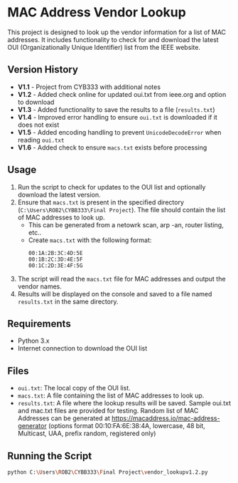 # MAC Address Vendor Lookup

This project is designed to look up the vendor information for a list of MAC addresses. It includes functionality to check for and download the latest OUI (Organizationally Unique Identifier) list from the IEEE website.

## Version History

- **V1.1** - Project from CYB333 with additional notes
- **V1.2** - Added check online for updated oui.txt from ieee.org and option to download
- **V1.3** - Added functionality to save the results to a file (`results.txt`)
- **V1.4** - Improved error handling to ensure `oui.txt` is downloaded if it does not exist
- **V1.5** - Added encoding handling to prevent `UnicodeDecodeError` when reading `oui.txt`
- **V1.6** - Added check to ensure `macs.txt` exists before processing

## Usage

1. Run the script to check for updates to the OUI list and optionally download the latest version.
2. Ensure that `macs.txt` is present in the specified directory (`C:\Users\ROB2\CYBB333\Final Project`). The file should contain the list of MAC addresses to look up.
    - This can be generated from a netowrk scan, arp -an, router listing, etc..
    - Create `macs.txt` with the following format:
        ```
        00:1A:2B:3C:4D:5E
        00:1B:2C:3D:4E:5F
        00:1C:2D:3E:4F:5G
        ```
3. The script will read the `macs.txt` file for MAC addresses and output the vendor names.
4. Results will be displayed on the console and saved to a file named `results.txt` in the same directory.

## Requirements

- Python 3.x
- Internet connection to download the OUI list

## Files

- `oui.txt`: The local copy of the OUI list.
- `macs.txt`: A file containing the list of MAC addresses to look up.
- `results.txt`: A file where the lookup results will be saved.
Sample oui.txt and mac.txt files are provided for testing. Random list of MAC Addresses can be generated at https://macaddress.io/mac-address-generator
(options format 00:10:FA:6E:38:4A, lowercase, 48 bit, Multicast, UAA, prefix random, registered only)

## Running the Script

```bash
python C:\Users\ROB2\CYBB333\Final Project\vendor_lookupv1.2.py
